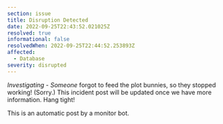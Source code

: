 ```yaml
---
section: issue
title: Disruption Detected
date: 2022-09-25T22:43:52.021025Z
resolved: true
informational: false
resolvedWhen: 2022-09-25T22:44:52.253893Z
affected:
  - Database
severity: disrupted
---
```

*Investigating* - _Someone_ forgot to feed the plot bunnies, so they stopped working! (Sorry.) This incident post will be updated once we have more information. Hang tight!

This is an automatic post by a monitor bot.
        